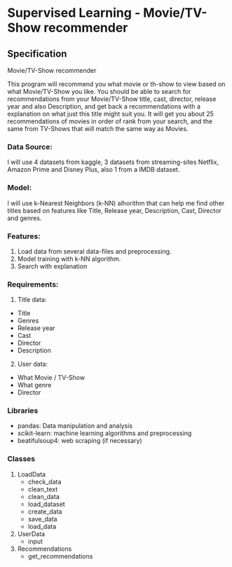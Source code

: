 # Supervised Learning - Movie/TV-Show recommender

## Specification
Movie/TV-Show recommender

This program will recommend you what movie or th-show to view based on what Movie/TV-Show you like.
You should be able to search for recommendations from your Movie/TV-Show title, cast, director, 
release year and also Description, and get back a recommendations with a explanation on what just this 
title might suit you. It will get you about 25 recommendations of movies in order of rank from your search, 
and the same from TV-Shows that will match the same way as Movies.

### Data Source:
I will use 4 datasets from kaggle, 3 datasets from streaming-sites Netflix, 
Amazon Prime and Disney Plus, also 1 from a IMDB dataset.

### Model:
I will use k-Nearest Neighbors (k-NN) alhorithm that can help me find other titles based on features 
like Title, Release year, Description, Cast, Director and genres.

### Features:
1.  Load data from several data-files and preprocessing.
2.  Model training with k-NN algorithm.
3.  Search with explanation

### Requirements:
1. Title data:
  * Title
  * Genres
  * Release year
  * Cast
  * Director
  * Description
2. User data:
  * What Movie / TV-Show
  * What genre
  * Director

### Libraries
  * pandas: Data manipulation and analysis
  * scikit-learn: machine learning algorithms and preprocessing
  * beatifulsoup4: web scraping (if necessary)
    
### Classes
  1. LoadData
     * check_data
     * clean_text
     * clean_data
     * load_dataset
     * create_data
     * save_data
     * load_data
  2. UserData
     * input
  3. Recommendations
     * get_recommendations 

